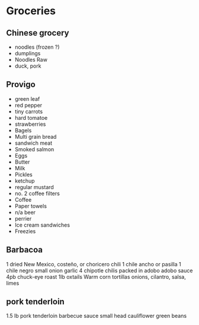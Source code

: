 # Groceries

## Chinese grocery

- noodles (frozen ?)
- dumplings
- Noodles Raw
- duck, pork

## Provigo

- green leaf
- red pepper
- tiny carrots
- hard tomatoe
- strawberries
- Bagels
- Multi grain bread
- sandwich meat
- Smoked salmon
- Eggs
- Butter
- Milk
- Pickles
- ketchup
- regular mustard
- no. 2 coffee filters
- Coffee
- Paper towels
- n/a beer
- perrier
- Ice cream sandwiches
- Freezies

## Barbacoa

1 dried New Mexico, costeño, or choricero chili
1 chile ancho or pasilla
1 chile negro
small onion
garlic
4 chipotle chilis packed in adobo
adobo sauce
4pb chuck-eye roast
1lb oxtails
Warm corn tortillas
onions, cilantro, salsa, limes

## pork tenderloin

1.5 lb pork tenderloin
barbecue sauce
small head cauliflower
green beans
